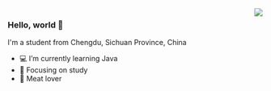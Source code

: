 <img align="right" src="https://github-readme-stats.vercel.app/api?username=Nixiak-nan&show_icons=true&icon_color=CE1D2D&text_color=718096&bg_color=00000000&hide_title=true&hide_border=true" />

### Hello, world 👋
I'm a student from Chengdu, Sichuan Province, China
- :computer: I’m currently learning Java
- :orange_book: Focusing on study
- :meat_on_bone: Meat lover
